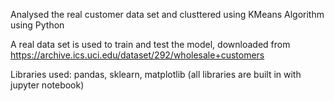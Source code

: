 Analysed the real customer data set and clusttered using KMeans Algorithm using Python 

A real data set is used to train and test the model, downloaded from https://archive.ics.uci.edu/dataset/292/wholesale+customers

Libraries used: pandas, sklearn, matplotlib (all libraries are built in with jupyter notebook)

